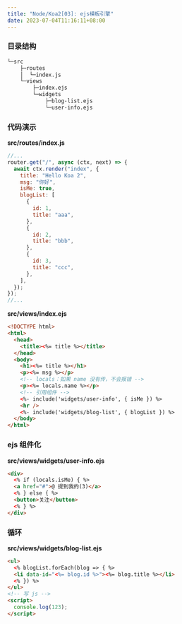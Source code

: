 ```yaml
---
title: "Node/Koa2[03]: ejs模板引擎"
date: 2023-07-04T11:16:11+08:00
---
```


### 目录结构

```sh
└─src
    ├─routes
    │  └─index.js
    └─views
        ├─index.ejs
        └─widgets
            ├─blog-list.ejs
            └─user-info.ejs
```

### 代码演示

**src/routes/index.js**

```js
//...
router.get("/", async (ctx, next) => {
  await ctx.render("index", {
    title: "Hello Koa 2",
    msg: "你好",
    isMe: true,
    blogList: [
      {
        id: 1,
        title: "aaa",
      },
      {
        id: 2,
        title: "bbb",
      },
      {
        id: 3,
        title: "ccc",
      },
    ],
  });
});
//...
```

**src/views/index.ejs**

```html
<!DOCTYPE html>
<html>
  <head>
    <title><%= title %></title>
  </head>
  <body>
    <h1><%= title %></h1>
    <p><%= msg %></p>
    <!-- locals：如果 name 没有传，不会报错 -->
    <p><%= locals.name %></p>
    <!-- 引用组件 -->
    <%- include('widgets/user-info', { isMe }) %>
    <hr />
    <%- include('widgets/blog-list', { blogList }) %>
  </body>
</html>
```

### ejs 组件化

**src/views/widgets/user-info.ejs**

```html
<div>
  <% if (locals.isMe) { %>
  <a href="#">@ 提到我的(3)</a>
  <% } else { %>
  <button>关注</button>
  <% } %>
</div>
```

### 循环

**src/views/widgets/blog-list.ejs**

```html
<ul>
  <% blogList.forEach(blog => { %>
  <li data-id="<%= blog.id %>"><%= blog.title %></li>
  <% }) %>
</ul>
<!-- 写 js -->
<script>
  console.log(123);
</script>
```
